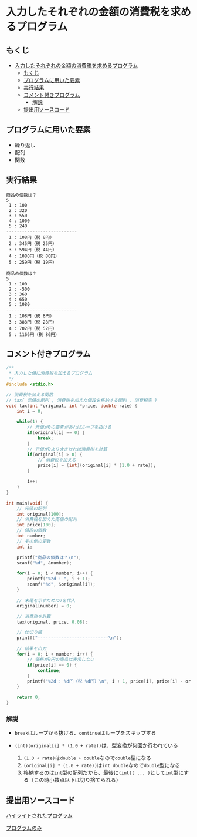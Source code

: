 # 入力したそれぞれの金額の消費税を求めるプログラム

## もくじ

<!-- TOC -->

- [入力したそれぞれの金額の消費税を求めるプログラム](#入力したそれぞれの金額の消費税を求めるプログラム)
    - [もくじ](#もくじ)
    - [プログラムに用いた要素](#プログラムに用いた要素)
    - [実行結果](#実行結果)
    - [コメント付きプログラム](#コメント付きプログラム)
        - [解説](#解説)
    - [提出用ソースコード](#提出用ソースコード)

<!-- /TOC -->

## プログラムに用いた要素

* 繰り返し
* 配列
* 関数

## 実行結果

```
商品の個数は？
5
 1 : 100
 2 : 320
 3 : 550
 4 : 1000
 5 : 240
---------------------------
 1 : 108円（税 8円）
 2 : 345円（税 25円）
 3 : 594円（税 44円）
 4 : 1080円（税 80円）
 5 : 259円（税 19円）
```

```
商品の個数は？
5
 1 : 100
 2 : -500
 3 : 360
 4 : 650
 5 : 1080
---------------------------
 1 : 108円（税 8円）
 3 : 388円（税 28円）
 4 : 702円（税 52円）
 5 : 1166円（税 86円）
```

## コメント付きプログラム

```c
/**
 * 入力した値に消費税を加えるプログラム
 */
#include <stdio.h>

// 消費税を加える関数
// tax( 元値の配列 , 消費税を加えた値段を格納する配列 , 消費税率 )
void tax(int *original, int *price, double rate) {
    int i = 0;

    while(1) {
        // 元値が0の要素があればループを抜ける
        if(original[i] == 0) {
            break;
        }
        // 元値が0より大きければ消費税を計算
        if(original[i] > 0) {
            // 消費税を加える
            price[i] = (int)(original[i] * (1.0 + rate));
        }

        i++;
    }
}

int main(void) {
    // 元値の配列
    int original[100];
    // 消費税を加えた売値の配列
    int price[100];
    // 値段の個数
    int number;
    // その他の変数
    int i;

    printf("商品の個数は？\n");
    scanf("%d", &number);

    for(i = 0; i < number; i++) {
        printf("%2d : ", i + 1);
        scanf("%d", &original[i]);
    }

    // 末尾を示すために0を代入
    original[number] = 0;

    // 消費税を計算
    tax(original, price, 0.08);

    // 仕切り線
    printf("---------------------------\n");

    // 結果を出力
    for(i = 0; i < number; i++) {
        // 価格が0円の商品は表示しない
        if(price[i] == 0) {
            continue;
        }
        printf("%2d : %d円（税 %d円）\n", i + 1, price[i], price[i] - original[i]);
    }

    return 0;
}
```

### 解説

* `break`はループから抜ける、`continue`はループをスキップする

* `(int)(original[i] * (1.0 + rate))`は、型変換が何回か行われている
    1. `(1.0 + rate)`は`double + double`なので`double`型になる
    2. `(original[i] * (1.0 + rate))`は`int double`なので`double`型になる
    3. 格納するのは`int`型の配列だから、最後に`(int)( ... )`として`int`型にする（この時小数点以下は切り捨てられる）

## 提出用ソースコード

[ハイライトされたプログラム](./program.c)

[プログラムのみ](https://raw.githubusercontent.com/simochee/c-unit-recognition/master/fujinaga/program.c)
